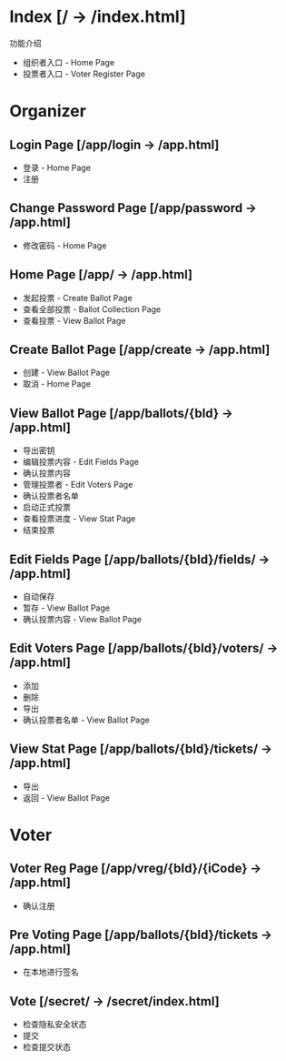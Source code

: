 # Index [/ -> /index.html]

功能介绍

- 组织者入口 - Home Page
- 投票者入口 - Voter Register Page

# Organizer

## Login Page [/app/login -> /app.html]

- 登录 - Home Page
- 注册

## Change Password Page [/app/password -> /app.html]

- 修改密码 - Home Page

## Home Page [/app/ -> /app.html]

- 发起投票 - Create Ballot Page
- 查看全部投票 - Ballot Collection Page
- 查看投票 - View Ballot Page

## Create Ballot Page [/app/create -> /app.html]

- 创建 - View Ballot Page
- 取消 - Home Page

## View Ballot Page [/app/ballots/{bId} -> /app.html]

- 导出密钥
- 编辑投票内容 - Edit Fields Page
- 确认投票内容
- 管理投票者 - Edit Voters Page
- 确认投票者名单
- 启动正式投票
- 查看投票进度 - View Stat Page
- 结束投票

## Edit Fields Page [/app/ballots/{bId}/fields/ -> /app.html]

- 自动保存
- 暂存 - View Ballot Page
- 确认投票内容 - View Ballot Page

## Edit Voters Page [/app/ballots/{bId}/voters/ -> /app.html]

- 添加
- 删除
- 导出
- 确认投票者名单 - View Ballot Page

## View Stat Page [/app/ballots/{bId}/tickets/ -> /app.html]

- 导出
- 返回 - View Ballot Page

# Voter

## Voter Reg Page [/app/vreg/{bId}/{iCode} -> /app.html]

- 确认注册

## Pre Voting Page [/app/ballots/{bId}/tickets -> /app.html]

- 在本地进行签名

## Vote [/secret/ -> /secret/index.html]

- 检查隐私安全状态
- 提交
- 检查提交状态

